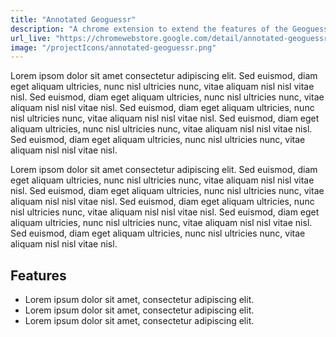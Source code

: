 ```yaml
---
title: "Annotated Geoguessr"
description: "A chrome extension to extend the features of the Geoguesser game, both for map editors and players."
url_live: "https://chromewebstore.google.com/detail/annotated-geoguessr/mkagpkkhobnkdkecdmfgoglfppcdhcbn"
image: "/projectIcons/annotated-geoguessr.png"
---
```


Lorem ipsom dolor sit amet consectetur adipiscing elit. Sed euismod, diam eget aliquam ultricies, nunc nisl ultricies nunc, vitae aliquam nisl nisl vitae nisl. Sed euismod, diam eget aliquam ultricies, nunc nisl ultricies nunc, vitae aliquam nisl nisl vitae nisl. Sed euismod, diam eget aliquam ultricies, nunc nisl ultricies nunc, vitae aliquam nisl nisl vitae nisl. Sed euismod, diam eget aliquam ultricies, nunc nisl ultricies nunc, vitae aliquam nisl nisl vitae nisl. Sed euismod, diam eget aliquam ultricies, nunc nisl ultricies nunc, vitae aliquam nisl nisl vitae nisl.

Lorem ipsom dolor sit amet consectetur adipiscing elit. Sed euismod, diam eget aliquam ultricies, nunc nisl ultricies nunc, vitae aliquam nisl nisl vitae nisl. Sed euismod, diam eget aliquam ultricies, nunc nisl ultricies nunc, vitae aliquam nisl nisl vitae nisl. Sed euismod, diam eget aliquam ultricies, nunc nisl ultricies nunc, vitae aliquam nisl nisl vitae nisl. Sed euismod, diam eget aliquam ultricies, nunc nisl ultricies nunc, vitae aliquam nisl nisl vitae nisl. Sed euismod, diam eget aliquam ultricies, nunc nisl ultricies nunc, vitae aliquam nisl nisl vitae nisl.

## Features

- Lorem ipsum dolor sit amet, consectetur adipiscing elit.
- Lorem ipsum dolor sit amet, consectetur adipiscing elit.
- Lorem ipsum dolor sit amet, consectetur adipiscing elit.